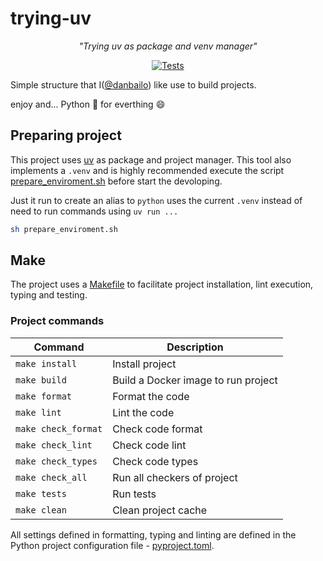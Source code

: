 # trying-uv

<p align="center">
    <em>"Trying uv as package and venv manager"</em>
</p>
<p align="center">
<a href="https://github.com/danbailo/trying-uv/actions/workflows/tests.yaml?query=branch=main" target="_blank">
    <img src="https://github.com/danbailo/trying-uv/actions/workflows/tests.yaml/badge.svg?branch=main" alt="Tests">
</a>
</p>

Simple structure that I([@danbailo](https://github.com/danbailo)) like use to build projects.

enjoy and... Python 🐍 for everthing 😄

## Preparing project
This project uses [uv](https://github.com/astral-sh/uv) as package and project manager. This tool also implements a `.venv` and is highly recommended execute the script [prepare_enviroment.sh](prepare_enviroment.sh) before start the devoloping.

Just it run to create an alias to `python` uses the current `.venv` instead of need to run commands using `uv run ...`
```bash
sh prepare_enviroment.sh
```

## Make
The project uses a [Makefile](Makefile) to facilitate project installation, lint execution, typing and testing.

### Project commands

| Command | Description |
|-|-|
| `make install` | Install project |
| `make build` | Build a Docker image to run project |
| `make format` | Format the code |
| `make lint` | Lint the code |
| `make check_format` | Check code format |
| `make check_lint` | Check code lint |
| `make check_types` | Check code types |
| `make check_all` | Run all checkers of project |
| `make tests` | Run tests |
| `make clean` | Clean project cache |

All settings defined in formatting, typing and linting are defined in the Python project configuration file - [pyproject.toml](pyproject.toml).
